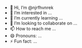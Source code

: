 - 👋 Hi, I’m @njrfhvnrek
- 👀 I’m interested in ...
- 🌱 I’m currently learning ...
- 💞️ I’m looking to collaborate on ...
- 📫 How to reach me ...
- 😄 Pronouns: ...
- ⚡ Fun fact: ...

<!---
njrfhvnrek/njrfhvnrek is a ✨ special ✨ repository because its `README.md` (this file) appears on your GitHub profile.
You can click the Preview link to take a look at your changes.
--->
